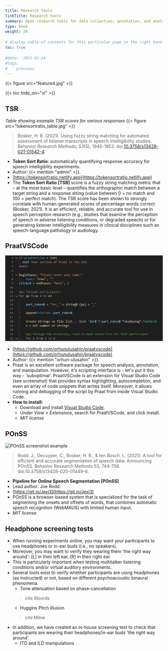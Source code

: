 ```yaml
---
title: Research tools
linkTitle: Research tools
summary: Open research tools for data collection, annotation, and analysis.
type: book
weight: 20

# display table-of-contents for this particular page on the right-hand side?
toc: true

#date: '2021-01-24'
#tags:
#  - previous
---
```


{{< figure src="featured.jpg" >}}

{{< toc hide_on="xl" >}}

## TSR
*Table showing example TSR scores for various responses*
{{< figure src="tokensortratio_table.jpg" >}}
> Bosker, H. R. (2021). Using fuzzy string matching for automated assessment of listener transcripts in speech intelligibility studies. *Behavior Research Methods, 53*(5), 1945-1953. doi:[10.3758/s13428-021-01542-4](https://doi.org/10.3758/s13428-021-01542-4).
- **Token Sort Ratio**: automatically quantifying response accuracy for speech intelligiblity experiments.
- Author: {{< mention "admin" >}}.
- [https://tokensortratio.netlify.app](https://tokensortratio.netlify.app)
- The **Token Sort Ratio [TSR]** score is a fuzzy string matching metric that – at the most basic level – quantifies the orthographic match between a target string and a response string (value between 0 = no match and 100 = perfect match). The TSR score has been shown to strongly correlate with human-generated scores of percentage words correct (Bosker, 2021). It is an efficient, reliable, and accurate tool for use in speech perception research (e.g., studies that examine the perception of speech in adverse listening conditions, or degraded speech) or for generating listener intelligibility measures in clinical disciplines such as speech-language pathology or audiology.



## PraatVSCode
<img src="https://github.com/orhunulusahin/praatvscode/blob/main/assets/syntax_after.png?raw=true" alt="PraatVSCode screenshot example" width="600"/>

- [https://github.com/orhunulusahin/praatvscode](https://github.com/orhunulusahin/praatvscode)
- Author: {{< mention "orhun-ulusahin" >}}.
- Praat is an excellent software package for speech analysis, annotation, and manipulation. However, it's scripting interface is - let's put it this way - 'suboptimal'. PraatVSCode is an extension for Visual Studio Code (see screenshot) that provides syntax highlighting, autocompletion, and even an array of code snippets that writes itself. Moreover, it allows running and debugging of the script by Praat from inside Visual Studio Code.
- **How to install:**
  - Download and install [Visual Studio Code](https://code.visualstudio.com/).
  - Under *View* > *Extensions*, search for PraatVSCode, and click install.
  - *MIT license*



## POnSS
<img src="https://media.springernature.com/full/springer-static/image/art%3A10.3758%2Fs13428-020-01449-6/MediaObjects/13428_2020_1449_Fig2_HTML.png?as=webp" alt="POnSS screenshot example" width="600"/>

> Rodd. J., Decuyper, C., Bosker, H. R., & ten Bosch, L. (2021). A tool for efficient and accurate segmentation of speech data: Announcing POnSS. Behavior Research Methods 53, 744-756. doi:10.3758/s13428-020-01449-6.
- **Pipeline for Online Speech Segmentation [POnSS]**
- Lead author: Joe Rodd.
- [https://git.io/Jexj3](https://git.io/Jexj3)
- POnSS is a browser-based system that is specialized for the task of segmenting the onsets and offsets of words, that combines automatic speech recognition (WebMAUS) with limited human input.
- *MIT license*



## Headphone screening tests
- When running experiments online, you may want your participants to use headphones or in-ear buds (i.e., no speakers).
- Moreover, you may want to verify they wearing them 'the right way around': [L] in their left ear, [R] in their right ear.
- This is particularly important when testing multitalker listening conditions and/or virtual auditory environments.
- Several tools exist to verify whether participants are using headphones (as instructed) or not, based on different psychoacoustic binaural phenomena.
  - Tone attenuation based on phase-cancellation
  > cite Woords
  - Huggins Pitch illusion
  > cite Milne
- In addition, we have created an in-house screening test to check that participants are wearing their headphones/in-ear buds 'the right way around'.
  - ITD and ILD manipulations

